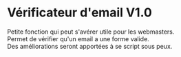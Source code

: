 # Vérificateur d'email V1.0
Petite fonction qui peut s'avérer utile pour les webmasters.   
Permet de vérifier qu'un email a une forme valide.   
Des améliorations seront apportées à se script sous peux.
